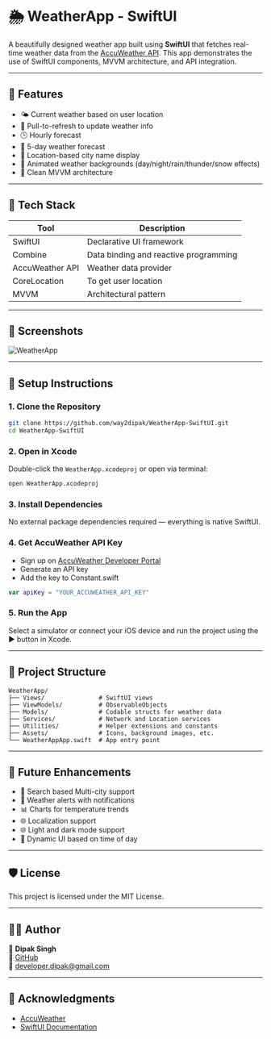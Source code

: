 # 🌦️ WeatherApp - SwiftUI

A beautifully designed weather app built using **SwiftUI** that fetches real-time weather data from the [AccuWeather API](https://developer.accuweather.com/). This app demonstrates the use of SwiftUI components, MVVM architecture, and API integration.

---

## 🚀 Features

- 🌤️ Current weather based on user location
- 🔁 Pull-to-refresh to update weather info
- 🕒 Hourly forecast
- 📆 5-day weather forecast
- 📍 Location-based city name display
- 🧭 Animated weather backgrounds (day/night/rain/thunder/snow effects)
- 🧼 Clean MVVM architecture

---

## 🧱 Tech Stack

| Tool | Description |
|------|-------------|
| SwiftUI | Declarative UI framework |
| Combine | Data binding and reactive programming |
| AccuWeather API | Weather data provider |
| CoreLocation | To get user location |
| MVVM | Architectural pattern |

---

## 📸 Screenshots

![WeatherApp](https://github.com/user-attachments/assets/9ae682db-054f-41ae-aa7e-5311b336d4d2)

---

## 🔧 Setup Instructions

### 1. Clone the Repository
```bash
git clone https://github.com/way2dipak/WeatherApp-SwiftUI.git
cd WeatherApp-SwiftUI
```

### 2. Open in Xcode
Double-click the `WeatherApp.xcodeproj` or open via terminal:

```bash
open WeatherApp.xcodeproj
```

### 3. Install Dependencies
No external package dependencies required — everything is native SwiftUI.

### 4. Get AccuWeather API Key
- Sign up on [AccuWeather Developer Portal](https://developer.accuweather.com/)
- Generate an API key
- Add the key to Constant.swift

```swift
var apiKey = "YOUR_ACCUWEATHER_API_KEY"
```

### 5. Run the App
Select a simulator or connect your iOS device and run the project using the ▶️ button in Xcode.

---

## 📁 Project Structure

```
WeatherApp/
├── Views/               # SwiftUI views
├── ViewModels/          # ObservableObjects
├── Models/              # Codable structs for weather data
├── Services/            # Network and Location services
├── Utilities/           # Helper extensions and constants
├── Assets/              # Icons, background images, etc.
└── WeatherAppApp.swift  # App entry point
```

---

## 🧪 Future Enhancements

- 📍 Search based Multi-city support
- 🔔 Weather alerts with notifications
- 📊 Charts for temperature trends
- 🌐 Localization support
- 🌐 Light and dark mode support
- 🌙 Dynamic UI based on time of day

---

## 🛡️ License

This project is licensed under the MIT License.

---

## 🙋‍♂️ Author

👤 **Dipak Singh**  
🔗 [GitHub](https://github.com/way2dipak)  
📧 developer.dipak@gmail.com

---

## 🙌 Acknowledgments

- [AccuWeather](https://www.accuweather.com/)
- [SwiftUI Documentation](https://developer.apple.com/documentation/swiftui/)
